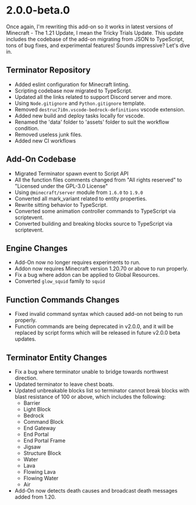# 2.0.0-beta.0

Once again, I'm rewriting this add-on so it works in latest versions of Minecraft - The 1.21 Update, I mean the Tricky Trials Update. This update includes the codebase of the add-on migrating from JSON to TypeScript, tons of bug fixes, and experimental features! Sounds impressive? Let's dive in.

## Terminator Repository

- Added eslint configuration for Minecraft linting.
- Scripting codebase now migrated to TypeScript.
- Updated all the links related to support Discord server and more.
- Using `Node.gitignore` and `Python.gitignore` template.
- Removed `destruc7i0n.vscode-bedrock-definitions` vscode extension.
- Added new build and deploy tasks locally for vscode.
- Renamed the 'data' folder to 'assets' folder to suit the workflow condition.
- Removed useless junk files.
- Added new CI workflows

## Add-On Codebase

- Migrated Terminator spawn event to Script API
- All the function files comments changed from "All rights reserved" to "Licensed under the GPL-3.0 License"
- Using `@minecraft/server` module from `1.6.0` to `1.9.0`
- Converted all mark_variant related to entity properties.
- Rewrite sitting behavior to TypeScript.
- Converted some animation controller commands to TypeScript via scriptevent.
- Converted building and breaking blocks source to TypeScript via scriptevent.

## Engine Changes

- Add-On now no longer requires experiments to run.
- Addon now requires Minecraft version 1.20.70 or above to run properly.
- Fix a bug where addon can be applied to Global Resources.
- Converted `glow_squid` family to `squid`

## Function Commands Changes

- Fixed invalid command syntax which caused add-on not being to run properly.
- Function commands are being deprecated in v2.0.0, and it will be replaced by script forms which will be released in future v2.0.0 beta updates.

## Terminator Entity Changes

- Fix a bug where terminator unable to bridge towards northwest direction.
- Updated terminator to leave chest boats.
- Updated unbreakable blocks list so terminator cannot break blocks with blast resistance of 100 or above, which includes the following:
  - Barrier
  - Light Block
  - Bedrock
  - Command Block
  - End Gateway
  - End Portal
  - End Portal Frame
  - Jigsaw
  - Structure Block
  - Water
  - Lava
  - Flowing Lava
  - Flowing Water
  - Air
- Add-On now detects death causes and broadcast death messages added from 1.20.
